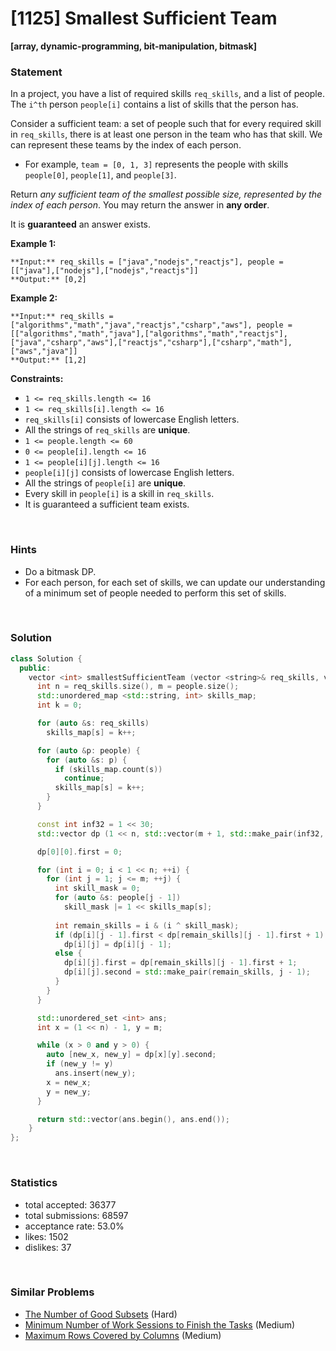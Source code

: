 # [1125] Smallest Sufficient Team

**[array, dynamic-programming, bit-manipulation, bitmask]**

### Statement

In a project, you have a list of required skills `req_skills`, and a list of people. The `i^th` person `people[i]` contains a list of skills that the person has.

Consider a sufficient team: a set of people such that for every required skill in `req_skills`, there is at least one person in the team who has that skill. We can represent these teams by the index of each person.

* For example, `team = [0, 1, 3]` represents the people with skills `people[0]`, `people[1]`, and `people[3]`.



Return *any sufficient team of the smallest possible size, represented by the index of each person*. You may return the answer in **any order**.

It is **guaranteed** an answer exists.


**Example 1:**

```
**Input:** req_skills = ["java","nodejs","reactjs"], people = [["java"],["nodejs"],["nodejs","reactjs"]]
**Output:** [0,2]

```
**Example 2:**

```
**Input:** req_skills = ["algorithms","math","java","reactjs","csharp","aws"], people = [["algorithms","math","java"],["algorithms","math","reactjs"],["java","csharp","aws"],["reactjs","csharp"],["csharp","math"],["aws","java"]]
**Output:** [1,2]

```

**Constraints:**
* `1 <= req_skills.length <= 16`
* `1 <= req_skills[i].length <= 16`
* `req_skills[i]` consists of lowercase English letters.
* All the strings of `req_skills` are **unique**.
* `1 <= people.length <= 60`
* `0 <= people[i].length <= 16`
* `1 <= people[i][j].length <= 16`
* `people[i][j]` consists of lowercase English letters.
* All the strings of `people[i]` are **unique**.
* Every skill in `people[i]` is a skill in `req_skills`.
* It is guaranteed a sufficient team exists.


<br />

### Hints

- Do a bitmask DP.
- For each person, for each set of skills, we can update our understanding of a minimum set of people needed to perform this set of skills.

<br />

### Solution

```cpp
class Solution {
  public:
    vector <int> smallestSufficientTeam (vector <string>& req_skills, vector <vector <string>>& people) {
      int n = req_skills.size(), m = people.size();
      std::unordered_map <std::string, int> skills_map;
      int k = 0;

      for (auto &s: req_skills)
        skills_map[s] = k++;

      for (auto &p: people) {
        for (auto &s: p) {
          if (skills_map.count(s))
            continue;
          skills_map[s] = k++;
        }
      }

      const int inf32 = 1 << 30;
      std::vector dp (1 << n, std::vector(m + 1, std::make_pair(inf32, std::make_pair(-1, -1))));

      dp[0][0].first = 0;

      for (int i = 0; i < 1 << n; ++i) {
        for (int j = 1; j <= m; ++j) {
          int skill_mask = 0;
          for (auto &s: people[j - 1])
            skill_mask |= 1 << skills_map[s];
          
          int remain_skills = i & (i ^ skill_mask);
          if (dp[i][j - 1].first < dp[remain_skills][j - 1].first + 1)
            dp[i][j] = dp[i][j - 1];
          else {
            dp[i][j].first = dp[remain_skills][j - 1].first + 1;
            dp[i][j].second = std::make_pair(remain_skills, j - 1);
          }
        }
      }

      std::unordered_set <int> ans;
      int x = (1 << n) - 1, y = m;

      while (x > 0 and y > 0) {
        auto [new_x, new_y] = dp[x][y].second;
        if (new_y != y)
          ans.insert(new_y);
        x = new_x;
        y = new_y;
      }

      return std::vector(ans.begin(), ans.end());
    }
};
```

<br />

### Statistics

- total accepted: 36377
- total submissions: 68597
- acceptance rate: 53.0%
- likes: 1502
- dislikes: 37

<br />

### Similar Problems

- [The Number of Good Subsets](https://leetcode.com/problems/the-number-of-good-subsets) (Hard)
- [Minimum Number of Work Sessions to Finish the Tasks](https://leetcode.com/problems/minimum-number-of-work-sessions-to-finish-the-tasks) (Medium)
- [Maximum Rows Covered by Columns](https://leetcode.com/problems/maximum-rows-covered-by-columns) (Medium)
